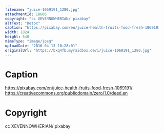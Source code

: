 ```yaml
---
filename: "juice-1069191_1280.jpg"
attachmentId: 18606
copyright: "cc XEVENNOWHERIAN/ pixabay"
altText: "Detox"
caption: "https://pixabay.com/en/juice-health-fruits-food-fresh-1069191/\nhttps://creativecommons.org/publicdomain/zero/1.0/deed.en"
width: 1024
height: 640
mimeType: "image/jpeg"
uploadDate: "2016-04-13 10:28:01"
originalUrl: "https://bxq4fb.myraidbox.de/i/juice-1069191_1280.jpg"
---
```


# Caption

https://pixabay.com/en/juice-health-fruits-food-fresh-1069191/
https://creativecommons.org/publicdomain/zero/1.0/deed.en

# Copyright

cc XEVENNOWHERIAN/ pixabay
